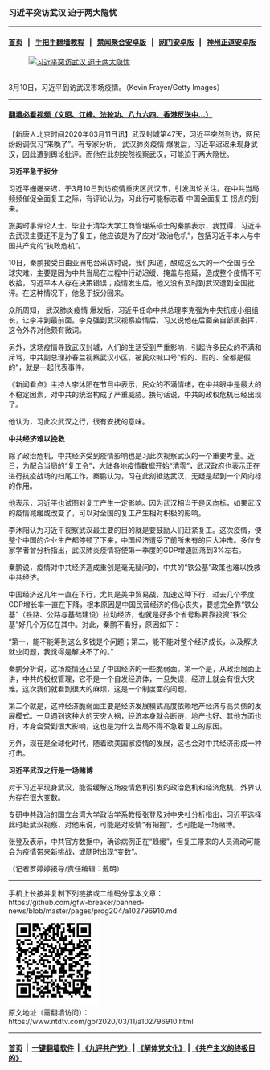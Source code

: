 ### 习近平突访武汉 迫于两大隐忧
------------------------

#### [首页](https://github.com/gfw-breaker/banned-news/blob/master/README.md) &nbsp;&nbsp;|&nbsp;&nbsp; [手把手翻墙教程](https://github.com/gfw-breaker/guides/wiki) &nbsp;&nbsp;|&nbsp;&nbsp; [禁闻聚合安卓版](https://github.com/gfw-breaker/bn-android) &nbsp;&nbsp;|&nbsp;&nbsp; [网门安卓版](https://github.com/oGate2/oGate) &nbsp;&nbsp;|&nbsp;&nbsp; [神州正道安卓版](https://github.com/SzzdOgate/update) 



<div><div class="featured_image">
 <a href="https://i.ntdtv.com/assets/uploads/2020/03/GettyImages-1206421948.jpg" target="_blank">
  <figure>
   <img alt="习近平突访武汉 迫于两大隐忧" src="https://i.ntdtv.com/assets/uploads/2020/03/GettyImages-1206421948-800x450.jpg"/>
  </figure><br/>
 </a>
 <span class="caption">
  3月10日，习近平到访武汉市场疫情。（Kevin Frayer/Getty Images）
 </span>
</div>
</div><hr/>

#### [翻墙必看视频（文昭、江峰、法轮功、八九六四、香港反送中...）](https://github.com/gfw-breaker/banned-news/blob/master/pages/link3.md)

<div><div class="post_content" itemprop="articleBody">
 <p>
  【新唐人北京时间2020年03月11日讯】武汉封城第47天，习近平突然到访，网民纷纷调侃习“来晚了”。有专家分析，
  <ok href="https://www.ntdtv.com/gb/442749.htm">
   武汉肺炎疫情
  </ok>
  爆发后，习近平迟迟未现身武汉，因此遭到舆论批评。而他在此刻突然视察武汉，可能迫于两大隐忧。
 </p>
 <p>
  <strong>
   <ok href="https://www.ntdtv.com/gb/习近平急于扳分.htm">
    习近平急于扳分
   </ok>
  </strong>
 </p>
 <p>
  习近平姗姗来迟，于3月10日到访疫情重灾区武汉市，引发舆论关注。在中共当局频频催促全面复工之际，有评论认为，习此行可能标志着
  <ok href="https://www.ntdtv.com/gb/中国全面复工.htm">
   中国全面复工
  </ok>
  拐点的到来。
 </p>
 <p>
  旅美时事评论人士、毕业于清华大学工商管理系硕士的秦鹏表示，我觉得，习近平去武汉主要还不是为了复工，他应该是为了应对“政治危机”，包括习近平本人与中国共产党的“执政危机”。
 </p>
 <p>
  10日，秦鹏接受自由亚洲电台采访时说，我们知道，酿成这么大的一个全国与全球灾难，主要是因为中共当局在过程中行动迟缓、掩盖与拖延，造成整个疫情不可收拾，习近平本人存在决策错误；疫情发生后，他又没有及时到武汉遭到全国批评。在这种情况下，他急于扳分回来。
 </p>
 <p>
  众所周知，
  <ok href="https://www.ntdtv.com/gb/442749.htm">
   武汉肺炎疫情
  </ok>
  爆发后，习近平任命中共总理李克强为中央抗疫小组组长，让李冲到最前面。李克强到武汉视察疫情后，习又说他在后面亲自部属指挥，这令外界对他颇有微词。
 </p>
 <p>
  另外，这场疫情导致武汉封城，人们的生活受到严重影响，引起许多民众的不满和斥骂，中共副总理孙春兰视察武汉小区，被民众喊口号“假的、假的、全都是假的”，就是一起代表事件。
 </p>
 <p>
  《新闻看点》主持人李沐阳在节目中表示，民众的不满情绪，在中共眼中是最大的不稳定因素，对中共的统治构成了严重威胁。换句话说，中共的政权危机已经出现了。
 </p>
 <p>
  他认为，习此次武汉之行，很有安抚的意味。
 </p>
 <p>
  <strong>
   <ok href="https://www.ntdtv.com/gb/中共经济难以挽救.htm">
    中共经济难以挽救
   </ok>
  </strong>
 </p>
 <p>
  除了政治危机，中共经济受到疫情影响也是习此次视察武汉的一个重要考量。近日，为配合当局的“复工令”，大陆各地疫情数据开始“清零”，武汉政府也表示正在进行抗疫战场的扫尾工作。秦鹏认为，习在此刻抵达武汉，无疑是起到一个风向标的作用。
 </p>
 <p>
  他表示，习近平也试图对复工产生一定影响。因为武汉相当于是风向标，如果武汉的疫情减缓或改变了，可以对全国的复工产生相对积极的影响。
 </p>
 <p>
  李沐阳认为习近平视察武汉最主要的目的就是要鼓励人们赶紧复工。这次疫情，使整个中国的企业生产都停顿了下来，中国经济遭受了前所未有的巨大冲击。多位专家学者曾分析指出，武汉肺炎疫情将使第一季度的GDP增速回落到3%左右。
 </p>
 <p>
  秦鹏说，疫情对中共经济造成重创是毫无疑问的，中共的“铁公基”政策也难以挽救中共经济。
 </p>
 <p>
  中国经济这几年一直在下行，尤其是美中贸易战，加速这种下行，过去几个季度GDP增长率一直在下降，根本原因是中国民营经济的信心丧失，要想完全靠“铁公基”（铁路、公路与基础建设）拉动经济，也就是好多个省号称要靠投资“铁公基”好几个万亿在其中。对此，秦鹏不看好，原因如下：
 </p>
 <p>
  “第一，能不能筹到这么多钱是个问题；第二，能不能对整个经济成长，以及解决就业问题，我觉得是解决不了的。”
 </p>
 <p>
  秦鹏分析说，这场疫情还凸显了中国经济的一些脆弱面。第一个是，从政治层面上讲，中共的极权管理，它不是一个自发经济体，一旦失误，经济上就会有很大灾难。这次我们就看到很大的麻烦，这是一个制度面的问题。
 </p>
 <p>
  第二个就是，这种经济脆弱面主要是经济发展模式高度依赖地产经济与高负债的发展模式。一旦遇到这种大的天灾人祸，经济本身就会断链，地产也好、其他方面也好，本身会受到很大影响，这也是为什么当局不得不急着复工的原因。
 </p>
 <p>
  另外，现在是全球化时代，随着欧美国家疫情的发展，这也会对中共经济形成一种打击。
 </p>
 <p>
  <strong>
   习近平武汉之行是一场赌博
  </strong>
 </p>
 <p>
  对于习近平现身武汉，能否缓解这场疫情危机引发的政治危机和经济危机，外界认为存在很大变数。
 </p>
 <p>
  专研中共政治的国立台湾大学政治学系教授张登及对中央社分析指出，习近平选择此时赴武汉视察，对他来说，可能是对疫情“有把握”，也可能是一场赌博。
 </p>
 <p>
  张登及表示，中共官方数据中，确诊病例正在“趋缓”，但复工带来的人员流动可能会为疫情带来新挑战，或随时出现“变数”。
 </p>
 <p>
  （记者罗婷婷报导/责任编辑：戴明）
 </p>
 <div class="single_ad">
 </div>
</div>
</div>
<hr/>
手机上长按并复制下列链接或二维码分享本文章：<br/>
https://github.com/gfw-breaker/banned-news/blob/master/pages/prog204/a102796910.md <br/>
<a href='https://github.com/gfw-breaker/banned-news/blob/master/pages/prog204/a102796910.md'><img src='https://github.com/gfw-breaker/banned-news/blob/master/pages/prog204/a102796910.md.png'/></a> <br/>
原文地址（需翻墙访问）：https://www.ntdtv.com/gb/2020/03/11/a102796910.html


------------------------
#### [首页](https://github.com/gfw-breaker/banned-news/blob/master/README.md) &nbsp;|&nbsp; [一键翻墙软件](https://github.com/gfw-breaker/nogfw/blob/master/README.md) &nbsp;| [《九评共产党》](https://github.com/gfw-breaker/9ping.md/blob/master/README.md#九评之一评共产党是什么) | [《解体党文化》](https://github.com/gfw-breaker/jtdwh.md/blob/master/README.md) | [《共产主义的终极目的》](https://github.com/gfw-breaker/gczydzjmd.md/blob/master/README.md)


<img src='http://gfw-breaker.win/banned-news/pages/prog204/a102796910.md' width='0px' height='0px'/>